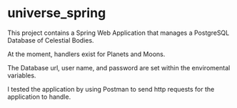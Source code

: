 # universe_spring

This project contains a Spring Web Application that manages a PostgreSQL Database of Celestial Bodies.

At the moment, handlers exist for Planets and Moons.

The Database url, user name, and password are set within the enviromental variables.

I tested the application by using Postman to send http requests for the application to handle.
